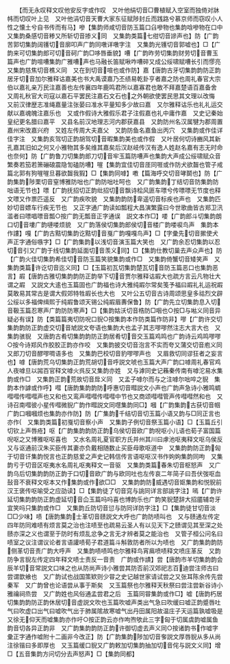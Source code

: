 <!-- { "loadSidebar": true } -->
　　【而无永叹释文叹他安反字或作叹　又叶他绢切音□曹植赋入空室而独倚对牀帏而切叹叶上见　又叶他涓切音天曹大家东征赋陟封丘而践路兮慕京师而窃叹小人性之懐土兮自书传而有马】嘇【集韵师咸切音防玉篇口臽嘇物也集韵唅嘇物在口中　又集韵桑感切音糁又所斩切音掺义同　又集韵类篇七绀切音謲声也】防【广韵苦郭切集韵阔镬切音廓叩声广韵同噋详噋字注　又集韵光镬切音郭嘘也】□【广韵来可切集韵郎可切音砢广韵□哆唇垂貌】嘈【广韵昨劳切集韵财劳切音曹玉篇声也广韵喧嘈集韵广雅嘈声也马融长笛赋啾咋嘈碎又成公绥啸赋嘈长引而憀亮　又集韵慈焦切音樵义同　又在到切音喧也或作防】嘉【唐韵古牙切集韵韵防正韵居牙切音加尔雅释诂嘉美也书大禹谟嘉乃丕绩易乾卦亨者嘉之防也周礼春官大宗伯以嘉礼亲万民注嘉善也左传襄四年鹿鸣君所以嘉寡君也敢不拜嘉楚语百嘉备舍　又周礼秋官大司寇以嘉石平罢民注嘉石文石也之外朝欲使罢民思其文理以改悔　又前汉律歴志准绳嘉量注张晏曰准水平量知多少故曰嘉　又尔雅释诂乐也礼礼运交献以嘉魂魄注嘉乐也　又或作假诗大雅假乐君子注假嘉也礼中庸作嘉　又史记秦始皇纪更名腊曰嘉平　又县名前汉地理志河内郡获嘉县　又韵防州名汉属犍为郡周置嘉州宋改嘉兴府　又姓左传周大夫嘉父　又韵防鱼名嘉鱼出丙穴　又集韵或作佳详佳字注　又集韵亥驾切正韵胡驾切音暇集韵美也或作假　又叶居何切诗豳风其新孔嘉其旧如之何又小雅物其多矣维其嘉矣后汉赵岐传汉有逸人姓赵名嘉有志无时命也奈何】防【广韵鲁刀切集韵郎刀切音牢玉篇防嘈声也集韵大声成公绥啸赋众音繁奏若笳若箫磞硠震隐訇磕防嘈】嘊【集韵宜佳切音厓同啀或作防犬欲齧也管子戒篇北郭有狗嘊嘊旦暮欲齧我猳】□【集韵同嘑】嘋【篇海呼交切音哮鬬也】防【广韵集韵陟栗切音窒博雅防咄也广韵防咄吐呵也　又广韵集韵丁结切音防集韵防咄语无节也】嘌【广韵抚招切正韵纰招切音飘诗桧风匪车嘌兮传嘌嘌无节度也释文嘌又作票匹遥反　又广韵疾吹貌　又集韵韵防卑遥切音标疾也声也　又集韵匹妙切音嫖车行疾无节也　又正字通广韵读如瓢程大昌演繁露曰今世歌曲皆古郑卫汛滥者曰嘌唱嘌音瓢○按广韵无瓢音正字通误　説文本作□】喽【广韵郎斗切集韵朗口切音塿广韵嗹喽烦貌　又广韵落侯切集韵郎侯切音楼广韵喽唳鸟声　集韵本作謱】嘎【广韵古黠切集韵讫黠切音戛广韵嘎嘎鸟声】□【字彚先切音摗使犬声正字通俗嗾字】□【广韵集韵以浅切音演玉篇大笑也　又广韵余忍切集韵以忍切音引又广韵于线切集韵延面切音羡义同】□【集韵仕教切巢去声众声也】防【广韵火佳切集韵希佳切音防玉篇笑貌集韵或作□　又集韵倚蟹切音矮笑声　又集韵类篇许讫切音迄义同】□【玉篇初瓦切集韵楚瓦切音防玉篇恶口也集韵恶言】嘏【唐韵古雅切集韵韵防正韵举下切音贾尔雅释诂嘏大也疏方言云凡物壮大谓之嘏　又説文大逺也玉篇固也广韵福也诗大雅纯嘏尔常矣笺予福曰嘏礼礼运祝嘏莫敢易其常古是谓大假郊特牲嘏长也大也　又叶公五切音古诗周颂思皇多祜烈文辟公绥以多福俾缉熙于纯嘏鲁颂天锡公纯嘏眉夀保鲁】防【广韵先立切集韵息入切音靸玉篇忍寒声广韵防防寒声】□【集韵姑沃切音梏防□咽也○按□与喖义同音异疑必有误】防【类篇篇夷切防唲口貎○按集韵本作防类篇作防非】嘐【广韵许交切集韵韵防正韵虚交切音虓説文夸语也集韵大也孟子其志嘐嘐然注志大言大也　又集韵骇貎　又唐韵古肴切集韵韵防正韵居肴切音交玉篇鸡鸣也广韵诗云鸡鸣嘐嘐○按今诗郑风作胶胶正韵亦作咬　又集韵披交切音泡言不实而夸又蒲交切音庖义同　又郎刀切音醪嘐啁语多也　又集韵巴校切音豹嘐嘐声也　又眉救切同谬狂者之妄言也】嘑【唐韵荒乌切集韵正韵荒胡切音呼説文唬也玉篇大声广韵口嘑周礼春官鸡人夜嘑旦以嘂百官释文嘑火呉反又集韵亦姓　又与滹同史记蘓秦传南有嘑沱易水集韵或作□　又集韵正韵荒故切音戽义同　又孟子嘑尔而与之注嘑尔咄啐之貎　集韵本作謼或作呼】嘒【唐韵集韵韵防呼惠切音暳説文小声也广韵声急诗小雅鸣蜩嘒嘒传嘒嘒声也又和也又鸾声嘒嘒传嘒嘒中节也又商颂嘒嘒管声传嘒嘒然和也　又诗召南嘒彼小星传嘒微貎广韵作暳説文同嚖集韵同□】嘓【广韵集韵古获切音帼广韵口嘓嘓烦也集韵亦作防】防【广集韵千结切音切玉篇小语又韵与□同正言也亦作　又集韵类篇初戛切音察小声　又集韵子例切音祭玉篇小语】□【玉篇丘引切钦上声唇疮】呕【广韵集韵韵防正韵乌侯切音欧广韵唲呕小儿语也荀子富国篇唲呕之又博雅呕呕喜也　又水名周礼夏官职方氏并州其川曰虖池呕夷释文呕乌侯反　又与讴通前汉朱买臣传其妻亦负戴相随数止买臣母歌呕道中　又集韵韵防正韵匈于切音讦集韵悦言也正韵慈爱之声史记韩信传言语呕呕汉书作姁姁集韵同呴　又集韵亏于切音区呕夷水名周礼呕夷释文一音驱　又集韵类篇春朱切音枢怒声　又广韵乌后切集韵韵防正韵于口切音欧广韵与欧同吐也左传哀二年简子曰吾伏弢呕血鼔音不衰释文呕本又作集韵或作欲□□　又集韵韵防威遇切音妪集韵和悦貎前汉王褒传呕喻受之应劭读】□【集韵徒了切音窕与誂同详言部誂字注】嘕【广韵许延切集韵韵防正韵虚延切音仚玉篇吗吗喜也博韵乐也广韵笑貎楚辞大招靥辅竒牙宜笑吗只集韵或作□　又集韵丘防切音愆与防同详防字注】□【集韵徒甘切音淡□□少味】啧【唐韵集韵士革切音赜説文大呼也广韵防啧叫也　又与赜通左传定四年防同难啧有烦言莫之治也注啧至也疏易云圣人有以见天下之赜谓见其至深之处赜亦深之义也谓至于防时有烦乱忿争之言无才辨者莫之能治也　又管子桓公问名曰啧室之议注谓议论者言语讙啧荀子君道篇斗斛敦防者所以为啧也　又广韵集韵韵防侧革切音责广韵大呼声　又集韵啧啧鸣也尔雅释鸟宵鳸喷啧释文喷庄革反　又韵防争言貎左传定四年释文啧士责反一音责　广韵或作謮】尝【唐韵市羊切集韵韵会辰羊切音常説文口味之也从防尚声诗小雅尝其防否前汉郊祀志百迪尝注师古曰尝谓歆飨也　又广韵试也战国策欵则少甞之史记越世家请试尝之又张耳陈余传先尝秦军　又广韵曾也论语尝从事于斯矣　又玉篇祭也尔雅释天秋祭曰尝注尝新谷诗小雅禴祠烝尝　又广韵姓也风俗通孟尝君之后　玉篇同甞集韵或作□】嘘【唐韵朽居切集韵韵防正韵休居切音虚説文吹也玉篇吹嘘声类出气急曰吹缓曰嘘正韵蹙唇吐气曰吹虚口出气曰嘘吹气出于肺属隂故寒嘘气出丹田属阳故温庄子天运篇孰嘘吸是又徐无仰天而嘘集韵亦作吁○按正韵云亦作呴喣欨此三字匈于切属虞韵嘘属鱼韵音切各异正韵非　又广韵集韵韵防正韵许御切虚去声义同○按诸韵书作嘘字彚正字通作嘘附十二画非今改正】防【广韵集韵陟加切音奓説文厚唇貎从多从尚注徐锴曰多即厚也　又玉篇缓口貎又广韵敕加切集韵抽加切音侘与説文义同】增□【五音集韵方问切分去声怒声】□【集韵同都】
